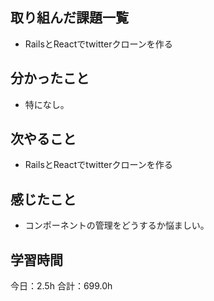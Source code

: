 ## 取り組んだ課題一覧
* RailsとReactでtwitterクローンを作る
## 分かったこと
* 特になし。
      
    
    

## 次やること
* RailsとReactでtwitterクローンを作る
## 感じたこと
* コンポーネントの管理をどうするか悩ましい。
 
## 学習時間
今日：2.5h
合計：699.0h
